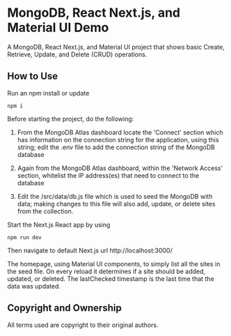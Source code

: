 # MongoDB, React Next.js, and Material UI Demo

A MongoDB, React Next.js, and Material UI project that shows basic Create, Retrieve, Update, and Delete (CRUD) operations.

## How to Use

Run an npm install or update
```
npm i
```

Before starting the project, do the following:

1. From the MongoDB Atlas dashboard locate the 'Connect' section which has information on the connection string for the application, using this string; edit the .env file to add the connection string of the MongoDB database

1. Again from the MongoDB Atlas dashboard, within the 'Network Access' section, whitelist the IP address(es) that need to connect to the database

1. Edit the /src/data/db.js file which is used to seed the MongoDB with data; making changes to this file will also add, update, or delete sites from the collection.

Start the Next.js React app by using
```
npm run dev
```

Then navigate to default Next.js url http://localhost:3000/

The homepage, using Material UI components, to simply list all the sites in the seed file. On every reload it determines if a site should be added, updated, or deleted. The lastChecked timestamp is the last time that the data was updated.

## Copyright and Ownership

All terms used are copyright to their original authors.
